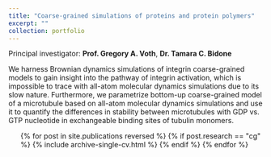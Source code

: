 ```yaml
---
title: "Coarse-grained simulations of proteins and protein polymers"
excerpt: ""
collection: portfolio
---
```


Principal investigator: **Prof. Gregory A. Voth**, **Dr. Tamara C. Bidone**

We harness Brownian dynamics simulations of integrin coarse-grained models to gain insight into the pathway of integrin activation, which is impossible to trace with all-atom molecular dynamics simulations due to its slow nature. Furthermore, we parametrize bottom-up coarse-grained model of a microtubule based on all-atom molecular dynamics simulations and use it to quantify the differences in stability between microtubules with GDP vs. GTP nucleotide in exchangeable binding sites of tubulin monomers.

<ul>{% for post in site.publications reversed %}
  {% if post.research == "cg" %}
  {% include archive-single-cv.html %}
  {% endif %}
{% endfor %}</ul>
